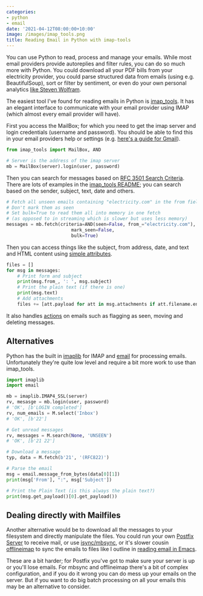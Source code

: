 ```yaml
---
categories:
- python
- email
date: '2021-04-12T08:00:00+10:00'
image: /images/imap_tools.png
title: Reading Email in Python with imap-tools
---
```


You can use Python to read, process and manage your emails.
While most email providers provide autoreplies and filter rules, you can do so much more with Python.
You could download all your PDF bills from your electricity provider, you could parse structured data from emails (using e.g. BeautifulSoup), sort or filter by sentiment, or even do your own personal analytics [like Steven Wolfram](https://writings.stephenwolfram.com/2012/03/the-personal-analytics-of-my-life/).

The easiest tool I've found for reading emails in Python is [imap_tools](https://github.com/ikvk/imap_tools).
It has an elegant interface to communicate with your email provider using IMAP (which almost every email provider will have).

First you access the MailBox; for which you need to get the imap server and login credentials (username and password).
You should be able to find this in your email providers help or settings (e.g. [here's a guide for Gmail](https://support.google.com/a/answer/9003945)).


```python
from imap_tools import MailBox, AND

# Server is the address of the imap server
mb = MailBox(server).login(user, password)
```

Then you can search for messages based on [RFC 3501 Search Criteria](https://tools.ietf.org/html/rfc3501#section-6.4.4).
There are lots of examples in the [imap_tools README](https://github.com/ikvk/imap_tools#search-criteria); you can search based on the sender, subject, text, date and others.


```python
# Fetch all unseen emails containing "electricity.com" in the from field
# Don't mark them as seen
# Set bulk=True to read them all into memory in one fetch
# (as opposed to in streaming which is slower but uses less memory)
messages = mb.fetch(criteria=AND(seen=False, from_="electricity.com"),
                        mark_seen=False,
                        bulk=True)
```

Then you can access things like the subject, from address, date, and text and HTML content using [simple attributes](https://github.com/ikvk/imap_tools#email-attributes).

```python
files = []
for msg in messages:
    # Print form and subject
    print(msg.from_, ': ', msg.subject)
    # Print the plain text (if there is one)
    print(msg.text)
    # Add attachments
    files += [att.payload for att in msg.attachments if att.filename.endswith('.pdf')]
```

It also handles [actions](https://github.com/ikvk/imap_tools#actions-with-emails) on emails such as flagging as seen, moving and deleting messages.

## Alternatives

Python has the built in [imaplib](https://docs.python.org/3/library/imaplib.html) for IMAP and [email](https://docs.python.org/3/library/email.html) for processing emails.
Unfortunately they're quite low level and require a bit more work to use than imap_tools.

```python
import imaplib
import email

mb = imaplib.IMAP4_SSL(server)
rv, mesasge = mb.login(user, password)
# 'OK', [b'LOGIN completed']
rv, num_emails = M.select('Inbox')
# 'OK', [b'22']

# Get unread messages
rv, messages = M.search(None, 'UNSEEN')
# 'OK', [b'21 22']

# Download a message
typ, data = M.fetch(b'21', '(RFC822)')

# Parse the email
msg = email.message_from_bytes(data[0][1])
print(msg['From'], ":", msg['Subject'])

# Print the Plain Text (is this always the plain text?)
print(msg.get_payload()[0].get_payload())
```

## Dealing directly with Mailfiles

Another alternative would be to download all the messages to your filesystem and directly manipulate the files.
You could run your own [Postfix Server](http://www.postfix.org/) to receive mail, or use [isync/mbsync](http://isync.sourceforge.net/), or it's slower cousin [offlineimap](http://www.offlineimap.org/) to sync the emails to files like I outline in [reading email in Emacs](/emacs-email).

These are a bit harder; for Postfix you've got to make sure your server is up or you'll lose emails.
For mbsync and offlineimap there's a bit of complex configuration, and if you do it wrong you can do mess up your emails on the server.
But if you want to do big batch processing on all your emails this may be an alternative to consider.